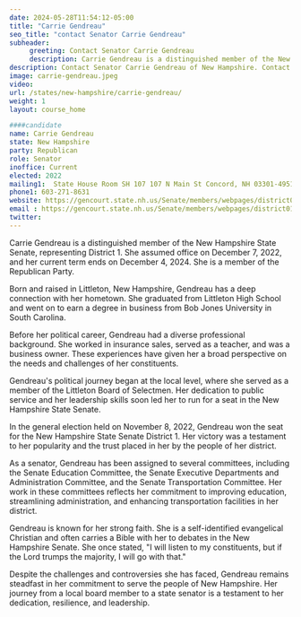 ```yaml
---
date: 2024-05-28T11:54:12-05:00
title: "Carrie Gendreau"
seo_title: "contact Senator Carrie Gendreau"
subheader:
     greeting: Contact Senator Carrie Gendreau
     description: Carrie Gendreau is a distinguished member of the New Hampshire State Senate, representing District 1. She assumed office on December 7, 2022, and her current term ends on December 4, 2024. She is a member of the Republican Party.
description: Contact Senator Carrie Gendreau of New Hampshire. Contact information for Carrie Gendreau includes email address, phone number, and mailing address.
image: carrie-gendreau.jpeg
video:
url: /states/new-hampshire/carrie-gendreau/
weight: 1
layout: course_home

####candidate
name: Carrie Gendreau
state: New Hampshire
party: Republican
role: Senator
inoffice: Current
elected: 2022
mailing1:  State House Room SH 107 107 N Main St Concord, NH 03301-4951
phone1: 603-271-8631
website: https://gencourt.state.nh.us/Senate/members/webpages/district01.aspx/
email : https://gencourt.state.nh.us/Senate/members/webpages/district01.aspx/
twitter:
---
```

Carrie Gendreau is a distinguished member of the New Hampshire State Senate, representing District 1. She assumed office on December 7, 2022, and her current term ends on December 4, 2024. She is a member of the Republican Party.

Born and raised in Littleton, New Hampshire, Gendreau has a deep connection with her hometown. She graduated from Littleton High School and went on to earn a degree in business from Bob Jones University in South Carolina.

Before her political career, Gendreau had a diverse professional background. She worked in insurance sales, served as a teacher, and was a business owner. These experiences have given her a broad perspective on the needs and challenges of her constituents.

Gendreau's political journey began at the local level, where she served as a member of the Littleton Board of Selectmen. Her dedication to public service and her leadership skills soon led her to run for a seat in the New Hampshire State Senate.

In the general election held on November 8, 2022, Gendreau won the seat for the New Hampshire State Senate District 1. Her victory was a testament to her popularity and the trust placed in her by the people of her district.

As a senator, Gendreau has been assigned to several committees, including the Senate Education Committee, the Senate Executive Departments and Administration Committee, and the Senate Transportation Committee. Her work in these committees reflects her commitment to improving education, streamlining administration, and enhancing transportation facilities in her district.

Gendreau is known for her strong faith. She is a self-identified evangelical Christian and often carries a Bible with her to debates in the New Hampshire Senate. She once stated, "I will listen to my constituents, but if the Lord trumps the majority, I will go with that."

Despite the challenges and controversies she has faced, Gendreau remains steadfast in her commitment to serve the people of New Hampshire. Her journey from a local board member to a state senator is a testament to her dedication, resilience, and leadership.
